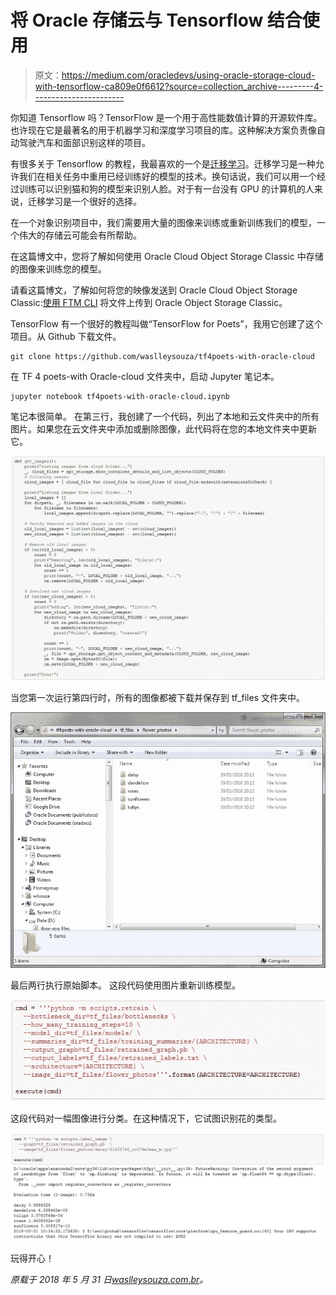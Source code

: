 # 将 Oracle 存储云与 Tensorflow 结合使用

> 原文：<https://medium.com/oracledevs/using-oracle-storage-cloud-with-tensorflow-ca809e0f6612?source=collection_archive---------4----------------------->

你知道 Tensorflow 吗？TensorFlow 是一个用于高性能数值计算的开源软件库。也许现在它是最著名的用于机器学习和深度学习项目的库。这种解决方案负责像自动驾驶汽车和面部识别这样的项目。

有很多关于 Tensorflow 的教程，我最喜欢的一个是[迁移学习](https://www.tensorflow.org/tutorials/image_retraining)。迁移学习是一种允许我们在相关任务中重用已经训练好的模型的技术。换句话说，我们可以用一个经过训练可以识别猫和狗的模型来识别人脸。对于有一台没有 GPU 的计算机的人来说，迁移学习是一个很好的选择。

在一个对象识别项目中，我们需要用大量的图像来训练或重新训练我们的模型，一个伟大的存储云可能会有所帮助。

在这篇博文中，您将了解如何使用 Oracle Cloud Object Storage Classic 中存储的图像来训练您的模型。

请看这篇博文，了解如何将您的映像发送到 Oracle Cloud Object Storage Classic:[使用 FTM CLI](http://waslleysouza.com.br/en/2018/05/upload-files-to-oracle-object-storage-classic-with-ftm-cli/) 将文件上传到 Oracle Object Storage Classic。

TensorFlow 有一个很好的教程叫做“TensorFlow for Poets”，我用它创建了这个项目。从 Github 下载文件。

```
git clone https://github.com/waslleysouza/tf4poets-with-oracle-cloud
```

在 TF 4 poets-with Oracle-cloud 文件夹中，启动 Jupyter 笔记本。

```
jupyter notebook tf4poets-with-oracle-cloud.ipynb
```

笔记本很简单。
在第三行，我创建了一个代码，列出了本地和云文件夹中的所有图片。如果您在云文件夹中添加或删除图像，此代码将在您的本地文件夹中更新它。

![](img/15116656ab5f69efe74f98d5fd0f3656.png)

当您第一次运行第四行时，所有的图像都被下载并保存到 tf_files 文件夹中。

![](img/90ccf28fa05aaee75d5387555d904ffe.png)

最后两行执行原始脚本。
这段代码使用图片重新训练模型。

![](img/fd23ee38a9055d2997d4fcbf4fdad820.png)

这段代码对一幅图像进行分类。在这种情况下，它试图识别花的类型。

![](img/8b2785c3bc2b8b8c8d94b41b7d3d86f0.png)

玩得开心！

*原载于 2018 年 5 月 31 日*[*waslleysouza.com.br*](http://waslleysouza.com.br/en/2018/05/using-oracle-storage-cloud-with-tensorflow/)*。*